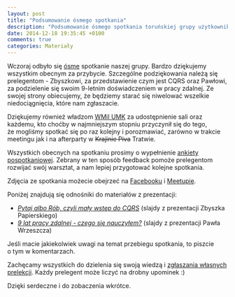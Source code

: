 ```yaml
---
layout: post
title: "Podsumowanie ósmego spotkania"
description: "Podsumowanie ósmego spotkania toruńskiej grupy użytkowników języka Java."
date: 2014-12-18 19:35:45 +0100
comments: true
categories: Materiały
---
```

Wczoraj odbyło się <a href="{{root_url}}/news/2014/12/04/spotkanie-8/">ósme</a> spotkanie naszej grupy. Bardzo dziękujemy wszystkim obecnym za przybycie. Szczególne podziękowania należą się prelegentom - Zbyszkowi, za przedstawienie czym jest CQRS oraz Pawłowi, za podzielenie się swoim 9-letnim doświadczeniem w&nbsp;pracy zdalnej. Ze swojej strony obiecujemy, że będziemy starać się niwelować wszelkie niedociągnięcia, które nam zgłaszacie.

Dziękujemy również władzom <a href="https://www.mat.umk.pl" target="_blank">WMiI UMK</a> za&nbsp;udostępnienie sali oraz każdemu, kto choćby w&nbsp;najmniejszym stopniu przyczynił się do tego, że&nbsp;mogliśmy spotkać się po raz kolejny i&nbsp;porozmawiać, zarówno w&nbsp;trakcie meetingu jak i&nbsp;na afterparty w&nbsp;~~Krajinie Piva~~ Tratwie.

Wszystkich obecnych na&nbsp;spotkaniu prosimy o&nbsp;wypełnienie <a href="https://docs.google.com/forms/d/128kTQ9DZKcrXwt4QAPoC9Cfkh1S1VypWRHLKzs9bnCs/viewform" target="_blank">ankiety pospotkaniowej</a>. Zebrany w&nbsp;ten sposób feedback pomoże prelegentom rozwijać swój warsztat, a&nbsp;nam lepiej przygotować kolejne spotkania. <!--more-->

Zdjęcia ze spotkania możecie obejrzeć na&nbsp;<a href="https://www.facebook.com/media/set/?set=a.1588538848036269.1073741839.1472639746292847" target="_blank">Facebooku</a> i&nbsp;<a href="http://www.meetup.com/Torun-JUG/photos/25802608/" target="_blank">Meetupie</a>.

Poniżej znajdują się odnośniki do materiałów z&nbsp;prezentacji:
<ul>
  <li>
    <a href="{{root_url}}/materials/meetings/8/Pytaj_albo_Rob_czyli_maly_wstep_do_CQRS_by_Zbyszko_Papierski.pdf" target="_blank">
      <em>Pytaj albo Rób, czyli mały wstęp do CQRS</em></a> (slajdy z&nbsp;prezentacji Zbyszka Papierskiego)
  </li>
  <li>
    <a href="http://www.slideshare.net/pawelwrzeszcz/9-lat-pracy-zdalnej-czego-si-nauczyem" target="_blank">
      <em>9 lat pracy zdalnej - czego się nauczyłem?</em></a> (slajdy z&nbsp;prezentacji Pawła Wrzeszcza)
  </li>
</ul>

Jeśli macie jakiekolwiek uwagi na&nbsp;temat przebiegu spotkania, to&nbsp;piszcie o&nbsp;tym w&nbsp;komentarzach.

Zachęcamy wszystkich do dzielenia się swoją wiedzą i&nbsp;<a href="{{root_url}}/speakers/">zgłaszania własnych prelekcji</a>. Każdy prelegent może liczyć na drobny upominek :)

Dzięki serdeczne i&nbsp;do zobaczenia wkrótce.
